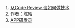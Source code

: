 1. [从Code Review 谈如何做技术](https://coolshell.cn/articles/11432.html)
2. [作者：陈皓](https://coolshell.cn/articles/author/haoel)
3. [APP研发录](https://www.jianshu.com/p/ea48332c82af)
